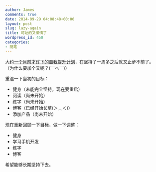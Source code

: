 ```yaml
---
author: James
comments: true
date: 2014-09-29 04:08:48+00:00
layout: post
slug: lazy-again
title: 可耻的又懒惰了
wordpress_id: 450
categories:
- 随笔
---
```


大约[一个月前才许下的自我提升计划](/2014/willpower)，在坚持了一周多之后就又止步不前了。
（为什么要加个又呢？(￣ヘ￣)）

重温一下当初的目标：

* 健身（未能完全坚持，现在要重启）
* 阅读（尚未开始）
* 练字（尚未开始）
* 博客（已经开始长草(＞﹏＜)）
* 添加产品（尚未开始）

现在重新回顾一下目标，做一下调整：

* 健身
* 学习手机开发
* 练字
* 博客

希望能够长期坚持下去。

